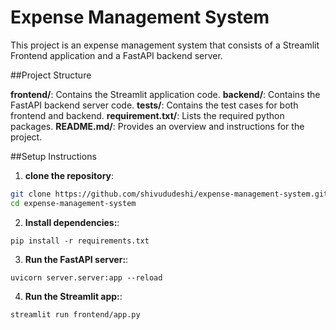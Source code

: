 # Expense Management System

This project is an expense management system that consists of a Streamlit Frontend application and a FastAPI backend server.

##Project Structure

**frontend/**: Contains the Streamlit application code.
**backend/**: Contains the FastAPI backend server code.
**tests/**: Contains the test cases for both frontend and backend.
**requirement.txt/**: Lists the required python packages.
**README.md/**: Provides an overview and instructions for the project.


##Setup Instructions

1. **clone the repository**:
```bash
git clone https://github.com/shivududeshi/expense-management-system.git
cd expense-management-system
```
2. **Install dependencies:**:
```commandline
pip install -r requirements.txt
```
3. **Run the FastAPI server:**:
```commandline
uvicorn server.server:app --reload
```
4. **Run the Streamlit app:**:
```commandline
streamlit run frontend/app.py
```
